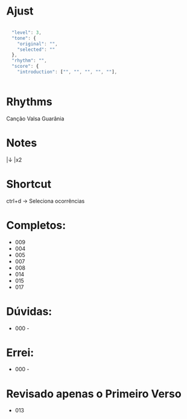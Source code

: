# Ajust

```js

  "level": 3,
  "tone": {
    "original": "",
    "selected": ""
  },
  "rhythm": "",
  "score": {
    "introduction": ["", "", "", "", ""],
	
```

# Rhythms

Canção
Valsa
Guarânia

# Notes

|↓
|x2

# Shortcut

ctrl+d -> Seleciona ocorrências

# Completos:

- 009
- 004
- 005
- 007
- 008
- 014
- 015
- 017

# Dúvidas:

- 000 - 

# Errei:

- 000 - 



# Revisado apenas o Primeiro Verso

- 013